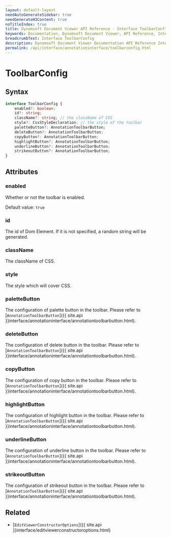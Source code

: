 ```yaml
---
layout: default-layout
needAutoGenerateSidebar: true
needGenerateH3Content: true
noTitleIndex: true
title: Dynamsoft Document Viewer API Reference - Interface ToolbarConfig
keywords: Documentation, Dynamsoft Document Viewer, API Reference, Interface ToolbarConfig
breadcrumbText: Interface ToolbarConfig
description: Dynamsoft Document Viewer Documentation API Reference Interface ToolbarConfig Page
permalink: /api/interface/annotationinterface/toolbarconfig.html
---
```


# ToolbarConfig

## Syntax

```typescript
interface ToolbarConfig {
    enabled?: boolean;
    id?: string; 
    className?: string; // the className of CSS
    style?: CssStyleDeclaration; // the style of the toolbar
    paletteButton?: AnnotationToolbarButton;
    deleteButton?: AnnotationToolbarButton;
    copyButton?: AnnotationToolbarButton;
    highlightButton?: AnnotationToolbarButton;
    underlineButton?: AnnotationToolbarButton;
    strikeoutButton?: AnnotationToolbarButton;
}
```

## Attributes

### enabled

Whether or not the toolbar is enabled.

Default value: `true`

### id

The id of Dom Element. If it is not specified, a random string will be generated.

### className

The className of CSS.

### style

The style which will cover CSS.

### paletteButton

The configuration of palette button in the toolbar. Please refer to [`AnnotationToolbarButton`]({{ site.api }}interface/annotationinterface/annotationtoolbarbutton.html).

### deleteButton

The configuration of delete button in the toolbar. Please refer to [`AnnotationToolbarButton`]({{ site.api }}interface/annotationinterface/annotationtoolbarbutton.html).

### copyButton

The configuration of copy button in the toolbar. Please refer to [`AnnotationToolbarButton`]({{ site.api }}interface/annotationinterface/annotationtoolbarbutton.html).

### highlightButton

The configuration of highlight button in the toolbar. Please refer to [`AnnotationToolbarButton`]({{ site.api }}interface/annotationinterface/annotationtoolbarbutton.html).

### underlineButton

The configuration of underline button in the toolbar. Please refer to [`AnnotationToolbarButton`]({{ site.api }}interface/annotationinterface/annotationtoolbarbutton.html).

### strikeoutButton

The configuration of strikeout button in the toolbar. Please refer to [`AnnotationToolbarButton`]({{ site.api }}interface/annotationinterface/annotationtoolbarbutton.html).

## Related

- [`EditViewerConstructorOptions`]({{ site.api }}interface/editviewerconstructoroptions.html)
